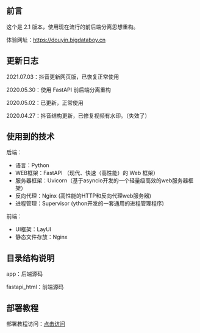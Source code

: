 ## 前言
这个是 2.1 版本，使用现在流行的前后端分离思想重构。

体验网址：https://douyin.bigdataboy.cn

## 更新日志
2021.07.03：抖音更新网页版，已恢复正常使用

2020.05.30：使用 FastAPI 前后端分离重构

2020.05.02：已更新，正常使用

2020.04.27：抖音结构更新，已修复视频有水印。（失效了）

## 使用到的技术
后端：
- 语言：Python
- WEB框架：FastAPI （现代、快速（高性能）的 Web 框架）
- 服务器框架：Uvicorn（基于asyncio开发的一个轻量级高效的web服务器框架）
- 反向代理：Nginx (高性能的HTTP和反向代理web服务器)
- 进程管理：Supervisor (ython开发的一套通用的进程管理程序)

前端：
- UI框架：LayUI
- 静态文件存放：Nginx

## 目录结构说明
app：后端源码

fastapi_html：前端源码

## 部署教程
部署教程访问：[点击访问](https://bigdataboy.cn/post-271.html)
